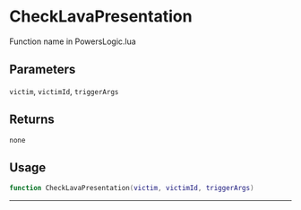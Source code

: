 # CheckLavaPresentation
Function name in PowersLogic.lua
## Parameters
`victim`, `victimId`, `triggerArgs`
## Returns
`none`
## Usage
```lua
function CheckLavaPresentation(victim, victimId, triggerArgs)
```
---
